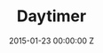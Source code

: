---
title: Daytimer
img: "/uploads/shaheen-baig-casting-daytimer.jpg"
date: 2015-01-23 00:00:00 Z
categories:
- film
tags:
- recent
director: Riz Ahmed
with: Jordan O'Donegan
imdb: "http://www.imdb.com/title/tt3623302/"
video:
layout: project
---